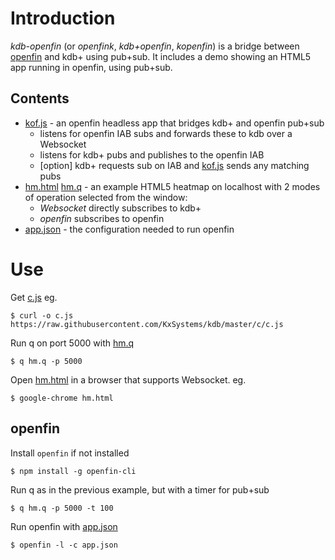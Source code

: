 

# Introduction
*kdb-openfin* (or *openfink*, *kdb+openfin*, *kopenfin*) 
 is a bridge between [openfin](http://openfin.co/) and kdb+ using pub+sub.  It includes a demo showing an HTML5 app running in openfin, using pub+sub.

## Contents
 - [kof.js](kof.js) - an openfin headless app that bridges kdb+ and openfin pub+sub
   - listens for openfin IAB subs and forwards these to kdb over a Websocket
   - listens for kdb+ pubs and publishes to the openfin IAB
   - [option] kdb+ requests sub on IAB and [kof.js](kof.js) sends any matching pubs
 - [hm.html](hm.html) [hm.q](hm.q) - an example HTML5 heatmap on localhost with 2 modes of operation selected from the window:
   - *Websocket* directly subscribes to kdb+
   - *openfin* subscribes to openfin
 - [app.json](app.json) - the configuration needed to run openfin

# Use
Get [c.js](https://raw.githubusercontent.com/KxSystems/kdb/master/c/c.js) eg. 
```
$ curl -o c.js https://raw.githubusercontent.com/KxSystems/kdb/master/c/c.js 
 ```

Run q on port 5000 with [hm.q](hm.q)
```
$ q hm.q -p 5000 
 ```

Open [hm.html](hm.html) in a browser that supports Websocket.  eg.
```
$ google-chrome hm.html 
 ```

## openfin 
Install `openfin` if not installed
```
$ npm install -g openfin-cli 
 ```

Run q as in the previous example, but with a timer for pub+sub
```
$ q hm.q -p 5000 -t 100 
 ```

Run openfin with [app.json](app.json) 
```
$ openfin -l -c app.json 
 ```


